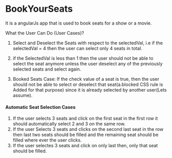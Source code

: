# BookYourSeats

It is a angularJs app that is used to book seats for a show or a movie. 


What the User Can Do (User Cases)?

1. Select and Deselect the Seats with respect to the selectedVal, i.e if the selectedVal = 4 then the user can select only 4 seats in total.

2. if the SelectedVal is less than 1 then the user should not be able to select the seat anymore unless the user deselect any of the previously selected seats and select again.

3. Booked Seats Case: If the check value of a seat is true, then the user should not be able to select or deselect that seat(a.blocked CSS rule is Added for that purpose) since it is already selected by another user(Lets assume).


#### Automatic Seat Selection Cases

1. If the user selects 3 seats and click on the first seat in the first row it should automatically select 2 and 3 on the same row.
2. If the user Selects 3 seats and clicks on the second last seat in the row then last two seats should be filled and the remaining seat should be filled where ever the user clicks.
3. If the user selectes 3 seats and click on only last then, only that seat should be filled.
